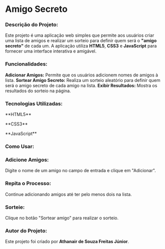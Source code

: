 <h1>Amigo Secreto</h1>

<h3>Descrição do Projeto:</h3>

Este projeto é uma aplicação web simples que permite aos usuários criar uma lista de amigos e realizar um sorteio para definir quem será o **"amigo secreto"** de cada um. A aplicação utiliza **HTML5**, **CSS3** e **JavaScript** para fornecer uma interface interativa e amigável.

<h3>Funcionalidades:</h3>

**Adicionar Amigos:** Permite que os usuários adicionem nomes de amigos à lista.
**Sortear Amigo Secreto:** Realiza um sorteio aleatório para definir quem será o amigo secreto de cada amigo na lista.
**Exibir Resultados:** Mostra os resultados do sorteio na página.

<h3>Tecnologias Utilizadas:</h3>

<p>**HTML5**</p>
<p>**CSS3**</p>
<p>**JavaScript**</p>

<h3>Como Usar:</h3>

<h3>Adicione Amigos:</h3> Digite o nome de um amigo no campo de entrada e clique em "Adicionar".

<h3>Repita o Processo:</h3> Continue adicionando amigos até ter pelo menos dois na lista.

<h3>Sorteie:</h3> Clique no botão "Sortear amigo" para realizar o sorteio.

<h3>Autor do Projeto:</h3>

Este projeto foi criado por **Athanair de Souza Freitas Júnior**.
